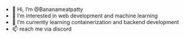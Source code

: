 - 👋 Hi, I’m @Bananameatpatty
- 👀 I’m interested in web development and machine learning
- 🌱 I’m currently learning containerization and backend development
- 📫 reach me via discord


<!---
Bananameatpatty/Bananameatpatty is a ✨ special ✨ repository because its `README.md` (this file) appears on your GitHub profile.
You can click the Preview link to take a look at your changes.
--->
